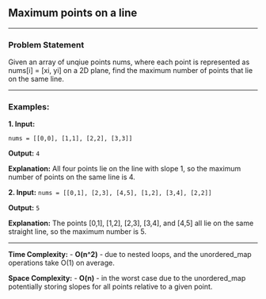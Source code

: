 ## Maximum points on a line

--- 

### Problem Statement

Given an array of unqiue points nums, where each point is represented as nums[i] = [xi, yi] on a 2D plane, find the maximum number of points that lie on the same line.

---

### Examples:

**1. Input:**

`nums = [[0,0], [1,1], [2,2], [3,3]]`

**Output:**
`4`

**Explanation:**
All four points lie on the line with slope 1, so the maximum number of points on the same line is 4.


**2. Input:**
`nums = [[0,1], [2,3], [4,5], [1,2], [3,4], [2,2]]`

**Output:**
`5`

**Explanation:**
The points [0,1], [1,2], [2,3], [3,4], and [4,5] all lie on the same straight line, so the maximum number is 5.

---

**Time Complexity:**
    - **O(n^2)** - due to nested loops, and the unordered_map operations take O(1) on average.

**Space Complexity:**
    - **O(n)** -  in the worst case due to the unordered_map potentially storing slopes for all points relative to a given point.